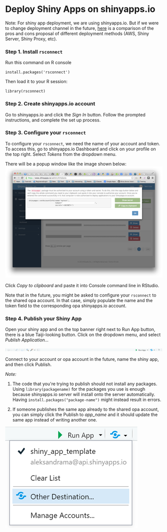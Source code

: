 # Deploy Shiny Apps on shinyapps.io

Note: For shiny app deployment, we are using shinyapps.io. But if we were to change deployment channel in the future, [here](https://github.com/AleksandraMaa/Notes/blob/master/shinyAppDeployment/proposal.md) is a comparison of the pros and cons proposal of different deployment methods (AWS, Shiny Server, Shiny Proxy, etc).

### Step 1. Install `rsconnect`

Run this command on R console
```
install.packages('rsconnect')
```

Then load it to your R session:
```
library(rsconnect)
```

### Step 2. Create shinyapps.io account

Go to shinyapps.io and click the *Sign In* button. Follow the prompted instructions, and complete the set up process.

### Step 3. Configure your `rsconnect`

To configure your `rsconnect`, we need the name of your account and token. To access this, go to shinyapps.io Dashboard and click on your profile on the top right. Select *Tokens* from the dropdown menu.

There will be a popup window like the image shown below:
![token](./images/tokens2.png)

Click *Copy to clipboard* and paste it into Console command line in RStudio.

Note that in the future, you might be asked to configure your `rsconnect` to the shared opa account. In that case, simply populate the name and the token field to the corresponding opa shinyapps.io account.

### Step 4. Publish your Shiny App

Open your shiny app and on the top banner right next to Run App button, there is a blue Taiji-looking button. Click on the dropdown menu, and select *Publish Application...*

![publish](./images/publish_icon.PNG)

Connect to your account or opa account in the future, name the shiny app, and then click Publish.

*Note:*
1. The code that you're trying to publish should not install any packages. Using `library(packagename)` for the packages you use is enough because shinyapps.io server will install onto the server automatically. Having `install.packages("package-name")` might instead result in errors.

2. If someone publishes the same app already to the shared opa account, you can simply click the Publish to *app_name* and it should update the same app instead of writing another one.

![published](./images/published.PNG)
